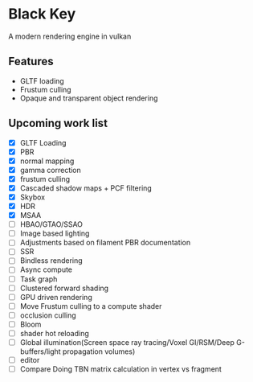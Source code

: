 # Black Key


A modern rendering engine in vulkan

## Features
* GLTF loading
* Frustum culling
* Opaque and transparent object rendering

##  Upcoming work list
* [x] GLTF Loading
* [x] PBR
* [x] normal mapping
* [x] gamma correction
* [x] frustum culling
* [x] Cascaded shadow maps + PCF filtering
* [x] Skybox 
* [x] HDR
* [x] MSAA
* [ ] HBAO/GTAO/SSAO
* [ ] Image based lighting
* [ ] Adjustments based on filament PBR documentation
* [ ] SSR
* [ ] Bindless rendering
* [ ] Async compute
* [ ] Task graph
* [ ] Clustered forward shading
* [ ] GPU driven rendering
* [ ] Move Frustum culling to a compute shader
* [ ] occlusion culling
* [ ] Bloom
* [ ] shader hot reloading
* [ ] Global illumination(Screen space ray tracing/Voxel GI/RSM/Deep G-buffers/light propagation volumes)
* [ ] editor
* [ ] Compare Doing TBN matrix calculation in vertex vs fragment
